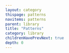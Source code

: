 ```yaml
---
layout: category
thispage: patterns
navitems: patterns
parent: library
title: "Patterns"
category: library
childrenHavePrevNext: true
depth: 0
---
```

